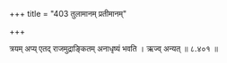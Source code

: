 +++
title = "403 तुलामानम् प्रतीमानम्"

+++

त्रयम् अप्य् एतद् राजमुद्राङ्कितम् अनाधृष्यं भवति । ऋज्व् अन्यत् ॥ ८.४०१ ॥